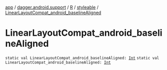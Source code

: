 [app](../../../index.md) / [dagger.android.support](../../index.md) / [R](../index.md) / [styleable](index.md) / [LinearLayoutCompat_android_baselineAligned](./-linear-layout-compat_android_baseline-aligned.md)

# LinearLayoutCompat_android_baselineAligned

`static val LinearLayoutCompat_android_baselineAligned: `[`Int`](https://kotlinlang.org/api/latest/jvm/stdlib/kotlin/-int/index.html)
`static val LinearLayoutCompat_android_baselineAligned: `[`Int`](https://kotlinlang.org/api/latest/jvm/stdlib/kotlin/-int/index.html)